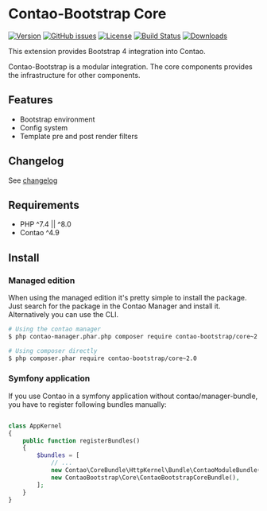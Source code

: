 Contao-Bootstrap Core
=====================

[![Version](http://img.shields.io/packagist/v/contao-bootstrap/core.svg?style=for-the-badge&label=Latest)](http://packagist.org/packages/contao-bootstrap/core)
[![GitHub issues](https://img.shields.io/github/issues/contao-bootstrap/core.svg?style=for-the-badge&logo=github)](https://github.com/contao-bootstrap/core/issues)
[![License](http://img.shields.io/packagist/l/contao-bootstrap/core.svg?style=for-the-badge&label=License)](http://packagist.org/packages/contao-bootstrap/core)
[![Build Status](https://github.com/contao-bootstrap/core/actions/workflows/diagnostics.yml/badge.svg?branch=master)](https://travis-ci.org/contao-bootstrap/core)
[![Downloads](http://img.shields.io/packagist/dt/contao-bootstrap/core.svg?style=for-the-badge&label=Downloads)](http://packagist.org/packages/contao-bootstrap/core)

This extension provides Bootstrap 4 integration into Contao.

Contao-Bootstrap is a modular integration. The core components provides the infrastructure for other components.

Features
--------

 - Bootstrap environment
 - Config system
 - Template pre and post render filters

Changelog
---------

See [changelog](CHANGELOG.md)

Requirements
------------

 - PHP ^7.4 || ^8.0
 - Contao ^4.9


Install
-------

### Managed edition

When using the managed edition it's pretty simple to install the package. Just search for the package in the
Contao Manager and install it. Alternatively you can use the CLI.

```bash
# Using the contao manager
$ php contao-manager.phar.php composer require contao-bootstrap/core~2.0

# Using composer directly
$ php composer.phar require contao-bootstrap/core~2.0
```

### Symfony application

If you use Contao in a symfony application without contao/manager-bundle, you have to register following bundles
manually:

```php

class AppKernel
{
    public function registerBundles()
    {
        $bundles = [
            // ...
            new Contao\CoreBundle\HttpKernel\Bundle\ContaoModuleBundle('metapalettes', $this->getRootDir()),
            new ContaoBootstrap\Core\ContaoBootstrapCoreBundle(),
        ];
    }
}

```
